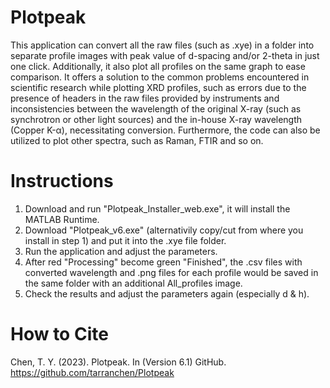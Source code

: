 # Plotpeak
This application can convert all the raw files (such as .xye) in a folder into separate profile images with peak value of d-spacing and/or 2-theta in just one click. Additionally, it also plot all profiles on the same graph to ease comparison. It offers a solution to the common problems encountered in scientific research while plotting XRD profiles, such as errors due to the presence of headers in the raw files provided by instruments and inconsistencies between the wavelength of the original X-ray (such as synchrotron or other light sources) and the in-house X-ray wavelength (Copper K-α), necessitating conversion. Furthermore, the code can also be utilized to plot other spectra, such as Raman, FTIR and so on.

# Instructions
1. Download and run "Plotpeak_Installer_web.exe", it will install the MATLAB Runtime.
2. Download "Plotpeak_v6.exe" (alternativily copy/cut from where you install in step 1) and put it into the .xye file folder.
3. Run the application and adjust the parameters.
4. After red "Processing" become green "Finished", the .csv files with converted wavelength and .png files for each profile would be saved in the same folder with an additional All_profiles image.
5. Check the results and adjust the parameters again (especially d & h).

# How to Cite
Chen, T. Y. (2023). Plotpeak. In (Version 6.1) GitHub. https://github.com/tarranchen/Plotpeak
